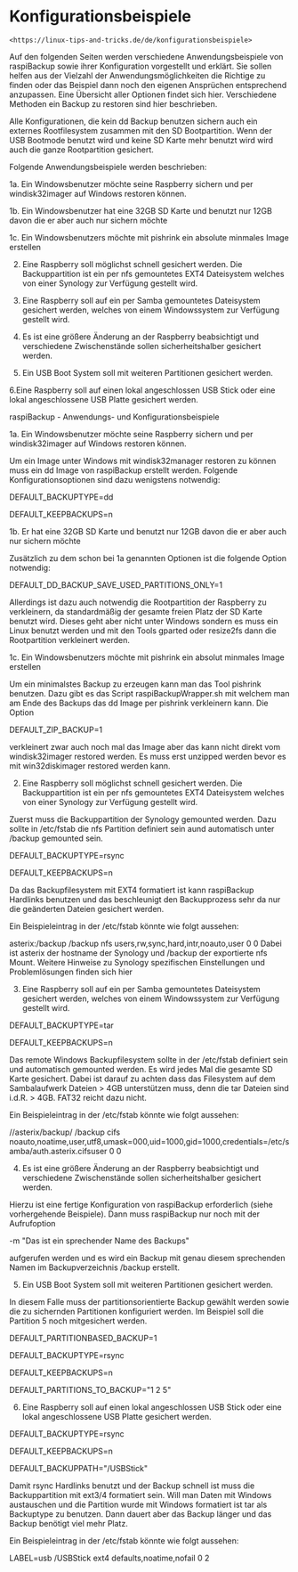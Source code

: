 # Konfigurationsbeispiele

``` admonish note title="Quelle"
<https://linux-tips-and-tricks.de/de/konfigurationsbeispiele>
```

Auf den folgenden Seiten werden verschiedene Anwendungsbeispiele von
raspiBackup sowie ihrer Konfiguration vorgestellt und erklärt. Sie sollen
helfen aus der Vielzahl der Anwendungsmöglichkeiten die Richtige zu finden oder
das Beispiel dann noch den eigenen Ansprüchen entsprechend anzupassen. Eine
Übersicht aller Optionen findet sich hier. Verschiedene Methoden ein Backup zu
restoren sind hier beschrieben.



Alle Konfigurationen, die kein dd Backup benutzen sichern auch ein externes
Rootfilesystem zusammen mit den SD Bootpartition. Wenn der USB Bootmode benutzt
wird und keine SD Karte mehr benutzt wird wird auch die ganze Rootpartition
gesichert.




Folgende Anwendungsbeispiele werden beschrieben:

1a. Ein Windowsbenutzer möchte seine Raspberry sichern und per windisk32imager auf Windows restoren können.

1b. Ein Windowsbenutzer hat eine 32GB SD Karte und benutzt nur 12GB davon die er aber auch nur sichern möchte

1c. Ein Windowsbenutzers möchte mit pishrink ein absolute minmales Image erstellen

2. Eine Raspberry soll möglichst schnell gesichert werden. Die Backuppartition ist ein per nfs gemountetes EXT4 Dateisystem welches von einer Synology zur Verfügung gestellt wird.

3. Eine Raspberry soll auf ein per Samba gemountetes Dateisystem gesichert werden, welches von einem Windowssystem zur Verfügung gestellt wird.

4. Es ist eine größere Änderung an der Raspberry beabsichtigt und verschiedene Zwischenstände sollen sicherheitshalber gesichert werden.

5. Ein USB Boot System soll mit weiteren Partitionen gesichert werden.

6.Eine Raspberry soll auf einen lokal angeschlossen USB Stick oder eine lokal angeschlossene USB Platte gesichert werden.


raspiBackup - Anwendungs- und Konfigurationsbeispiele


1a. Ein Windowsbenutzer möchte seine Raspberry sichern und per windisk32imager auf Windows restoren können.

Um ein Image unter Windows mit windisk32manager restoren zu können muss ein dd Image von raspiBackup erstellt werden. Folgende Konfigurationsoptionen sind dazu wenigstens notwendig:

DEFAULT_BACKUPTYPE=dd

DEFAULT_KEEPBACKUPS=n


1b. Er hat eine 32GB SD Karte und benutzt nur 12GB davon die er aber auch nur sichern möchte

Zusätzlich zu dem schon bei 1a genannten Optionen ist die folgende Option notwendig:

DEFAULT_DD_BACKUP_SAVE_USED_PARTITIONS_ONLY=1

Allerdings ist dazu auch notwendig die Rootpartition der Raspberry zu verkleinern, da standardmäßig der gesamte freien Platz der SD Karte benutzt wird. Dieses geht aber nicht unter Windows sondern es muss ein Linux benutzt werden und mit den Tools gparted oder resize2fs dann die Rootpartition verkleinert werden.

1c. Ein Windowsbenutzers möchte mit pishrink ein absolut minmales Image erstellen

Um ein minimalstes Backup zu erzeugen kann man das Tool pishrink benutzen. Dazu gibt es das Script raspiBackupWrapper.sh mit welchem man am Ende des Backups das dd Image per pishrink verkleinern kann. Die Option

DEFAULT_ZIP_BACKUP=1

verkleinert zwar auch noch mal das Image aber das kann nicht direkt vom windisk32imager restored werden. Es muss erst unzipped werden bevor es mit win32diskimager restored werden kann.

2. Eine Raspberry soll möglichst schnell gesichert werden. Die Backuppartition ist ein per nfs gemountetes EXT4 Dateisystem welches von einer Synology zur Verfügung gestellt wird.

Zuerst muss die Backuppartition der Synology gemounted werden. Dazu sollte in /etc/fstab die nfs Partition definiert sein aund automatisch unter /backup gemounted sein.

DEFAULT_BACKUPTYPE=rsync

DEFAULT_KEEPBACKUPS=n

Da das Backupfilesystem mit EXT4 formatiert ist kann raspiBackup Hardlinks benutzen und das beschleunigt den Backupprozess sehr da nur die geänderten Dateien gesichert werden.

Ein Beispieleintrag in der /etc/fstab könnte wie folgt aussehen:

asterix:/backup    /backup    nfs    users,rw,sync,hard,intr,noauto,user    0    0
Dabei ist asterix der hostname der Synology und /backup der exportierte nfs Mount. Weitere Hinweise zu Synology spezifischen Einstellungen und Problemlösungen finden sich hier


3. Eine Raspberry soll auf ein per Samba gemountetes Dateisystem gesichert werden, welches von einem Windowssystem zur Verfügung gestellt wird.

DEFAULT_BACKUPTYPE=tar

DEFAULT_KEEPBACKUPS=n

Das remote Windows Backupfilesystem sollte in der /etc/fstab definiert sein und automatisch gemounted werden. Es wird jedes Mal die gesamte SD Karte gesichert. Dabei ist darauf zu achten dass das Filesystem auf dem Sambalaufwerk Dateien > 4GB unterstützen muss, denn die tar Dateien sind i.d.R. > 4GB. FAT32 reicht dazu nicht.

Ein Beispieleintrag in der /etc/fstab könnte wie folgt aussehen:

//asterix/backup/
 /backup    cifs
noauto,noatime,user,utf8,umask=000,uid=1000,gid=1000,credentials=/etc/samba/auth.asterix.cifsuser
 0 0


4. Es ist eine größere Änderung an der Raspberry beabsichtigt und verschiedene Zwischenstände sollen sicherheitshalber gesichert werden.

Hierzu ist eine fertige Konfiguration von raspiBackup erforderlich (siehe vorhergehende Beispiele). Dann muss raspiBackup nur noch mit der Aufrufoption

-m "Das ist ein sprechender Name des Backups"

aufgerufen werden und es wird ein Backup mit genau diesem sprechenden Namen im Backupverzeichnis /backup erstellt.


5. Ein USB Boot System soll mit weiteren Partitionen gesichert werden.

In diesem Falle muss der partitionsorientierte Backup gewählt werden sowie die zu sichernden Partitionen konfiguriert werden. Im Beispiel soll die Partition 5 noch mitgesichert werden.

DEFAULT_PARTITIONBASED_BACKUP=1

DEFAULT_BACKUPTYPE=rsync

DEFAULT_KEEPBACKUPS=n

DEFAULT_PARTITIONS_TO_BACKUP="1 2 5"


6. Eine Raspberry soll auf einen lokal angeschlossen USB Stick oder eine lokal angeschlossene USB Platte gesichert werden.

DEFAULT_BACKUPTYPE=rsync

DEFAULT_KEEPBACKUPS=n

DEFAULT_BACKUPPATH="/USBStick"

Damit rsync Hardlinks benutzt und der Backup schnell ist muss die Backuppartition mit ext3/4 formatiert sein. Will man Daten mit Windows austauschen und die Partition wurde mit Windows formatiert ist tar als Backuptype zu benutzen. Dann dauert aber das Backup länger und das Backup benötigt viel mehr Platz.

Ein Beispieleintrag in der /etc/fstab könnte wie folgt aussehen:

LABEL=usb    /USBStick    ext4     defaults,noatime,nofail        0    2
